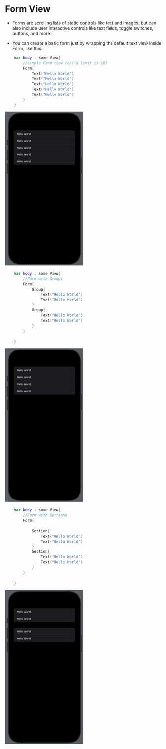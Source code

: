 
# Form View

* Forms are scrolling lists of static controls like text and images, but can also include user interactive controls like text fields, toggle switches, buttons, and more.

* You can create a basic form just by wrapping the default text view inside Form, like this:

```swift
    var body : some View{
        //simple Form view (child limit is 10)
        Form{
            Text("Hello World")
            Text("Hello World")
            Text("Hello World")
            Text("Hello World")
            Text("Hello World")
        }
    }
```
<img src="Screenshots/simpleForm.png" width="50%" height="10%">

```swift
    var body : some View{
        //Form with Groups
        Form{
            Group{
                Text("Hello World")
                Text("Hello World")
            }
            Group{
                Text("Hello World")
                Text("Hello World")
            }
        }
        
    }
```
<img src="Screenshots/formWithGroups.png" width="50%" height="10%">

```swift
    var body : some View{
        //Form with Sections
        Form{
            
            Section{
                Text("Hello World")
                Text("Hello World")
            }
            Section{
                Text("Hello World")
                Text("Hello World")
            }
        }
        
    }
```


<img src="Screenshots/formWithSections.png" width="50%" height="10%">


